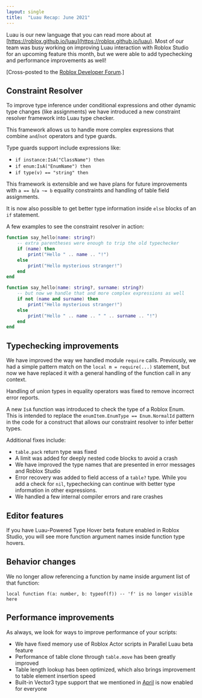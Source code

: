 ```yaml
---
layout: single
title:  "Luau Recap: June 2021"
---
```


Luau is our new language that you can read more about at [https://roblox.github.io/luau](https://roblox.github.io/luau). Most of our team was busy working on improving Luau interaction with Roblox Studio for an upcoming feature this month, but we were able to add typechecking and performance improvements as well!

[Cross-posted to the [Roblox Developer Forum](https://devforum.roblox.com/t/luau-recap-june-2021/).]

## Constraint Resolver

To improve type inference under conditional expressions and other dynamic type changes (like assignments) we have introduced a new constraint resolver framework into Luau type checker.

This framework allows us to handle more complex expressions that combine `and`/`not` operators and type guards.

Type guards support include expressions like:

* `if instance:IsA("ClassName") then`
* `if enum:IsA("EnumName") then`
* `if type(v) == "string" then`

This framework is extensible and we have plans for future improvements with `a == b`/`a ~= b` equality constraints and handling of table field assignments.

It is now also possible to get better type information inside `else` blocks of an `if` statement.

A few examples to see the constraint resolver in action:
```lua
function say_hello(name: string?)
    -- extra parentheses were enough to trip the old typechecker
    if (name) then 
        print("Hello " .. name .. "!")
    else
        print("Hello mysterious stranger!")
    end
end
```
```lua
function say_hello(name: string?, surname: string?)
    -- but now we handle that and more complex expressions as well
    if not (name and surname) then
        print("Hello mysterious stranger!")
    else
        print("Hello " .. name .. " " .. surname .. "!")
    end
end
```

## Typechecking improvements

We have improved the way we handled module `require` calls. Previously, we had a simple pattern match on the `local m = require(...)` statement, but now we have replaced it with a general handling of the function call in any context.

Handling of union types in equality operators was fixed to remove incorrect error reports.

A new `IsA` function was introduced to check the type of a Roblox Enum.
This is intended to replace the `enumItem.EnumType == Enum.NormalId` pattern in the code for a construct that allows our constraint resolver to infer better types.

Additional fixes include:
* `table.pack` return type was fixed
* A limit was added for deeply nested code blocks to avoid a crash
* We have improved the type names that are presented in error messages and Roblox Studio
* Error recovery was added to field access of a `table?` type. While you add a check for `nil`, typechecking can continue with better type information in other expressions.
* We handled a few internal compiler errors and rare crashes

## Editor features

If you have Luau-Powered Type Hover beta feature enabled in Roblox Studio, you will see more function argument names inside function type hovers.

## Behavior changes

We no longer allow referencing a function by name inside argument list of that function:

`local function f(a: number, b: typeof(f)) -- 'f' is no longer visible here`

## Performance improvements

As always, we look for ways to improve performance of your scripts:
* We have fixed memory use of Roblox Actor scripts in Parallel Luau beta feature
* Performance of table clone through `table.move` has been greatly improved
* Table length lookup has been optimized, which also brings improvement to table element insertion speed
* Built-in Vector3 type support that we mentioned in [April](https://devforum.roblox.com/t/native-luau-vector3-beta/) is now enabled for everyone
